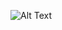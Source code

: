 ![Alt Text](https://github.com/mohammadmansoor/Face-detection-using-Haar-Cascades/blob/master/result.gif)
